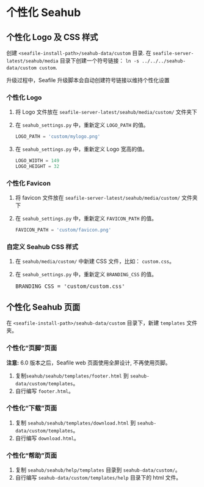 # 个性化 Seahub

## 个性化 Logo 及 CSS 样式

创建 ``<seafile-install-path>/seahub-data/custom`` 目录. 在 `seafile-server-latest/seahub/media` 目录下创建一个符号链接： `ln -s ../../../seahub-data/custom custom`.

升级过程中，Seafile 升级脚本会自动创建符号链接以维持个性化设置

### 个性化 Logo

1. 将 Logo 文件放在 `seafile-server-latest/seahub/media/custom/` 文件夹下
2. 在 `seahub_settings.py` 中，重新定义 `LOGO_PATH` 的值。

   ```python
   LOGO_PATH = 'custom/mylogo.png'
   ```

3. 在 `seahub_settings.py` 中，重新定义 Logo 宽高的值。

   ```python
   LOGO_WIDTH = 149
   LOGO_HEIGHT = 32
   ```

### 个性化 Favicon

1. 将 favicon 文件放在 `seafile-server-latest/seahub/media/custom/` 文件夹下
2. 在 `seahub_settings.py` 中，重新定义 `FAVICON_PATH` 的值。


   ```python
   FAVICON_PATH = 'custom/favicon.png'
   ```

### 自定义 Seahub CSS 样式

1. 在 `seahub/media/custom/` 中新建 CSS 文件，比如： `custom.css`。
2. 在 `seahub_settings.py` 中，重新定义 `BRANDING_CSS` 的值。

   <pre>
   BRANDING_CSS = 'custom/custom.css'
   </pre>

## 个性化 Seahub 页面

在 ``<seafile-install-path>/seahub-data/custom`` 目录下，新建 ``templates`` 文件夹。

### 个性化“页脚”页面

**注意:** 6.0 版本之后，Seafile web 页面使用全屏设计, 不再使用页脚。

1. 复制``seahub/seahub/templates/footer.html`` 到 ``seahub-data/custom/templates``。
2. 自行编写 `footer.html`。

### 个性化“下载”页面

1. 复制 ``seahub/seahub/templates/download.html`` 到 ``seahub-data/custom/templates``。
2. 自行编写 `download.html`。

### 个性化“帮助”页面

1. 复制 ``seahub/seahub/help/templates`` 目录到 ``seahub-data/custom/``。
2. 自行编写 `seahub-data/custom/templates/help` 目录下的 html 文件。
